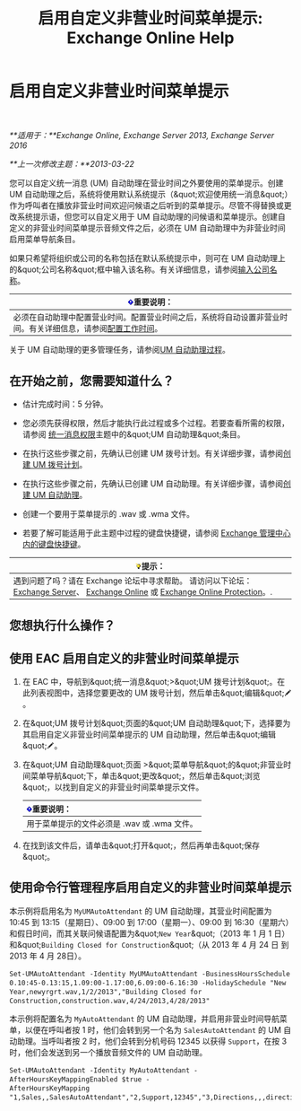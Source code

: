 ﻿---
title: '启用自定义非营业时间菜单提示: Exchange Online Help'
TOCTitle: 启用自定义非营业时间菜单提示
ms:assetid: 094c50b2-072b-4929-aaf8-f7db5b19e9b6
ms:mtpsurl: https://technet.microsoft.com/zh-cn/library/Bb266919(v=EXCHG.150)
ms:contentKeyID: 50556520
ms.date: 05/23/2018
mtps_version: v=EXCHG.150
ms.translationtype: MT
---

# 启用自定义非营业时间菜单提示

 

_**适用于：**Exchange Online, Exchange Server 2013, Exchange Server 2016_

_**上一次修改主题：**2013-03-22_

您可以自定义统一消息 (UM) 自动助理在营业时间之外要使用的菜单提示。创建 UM 自动助理之后，系统将使用默认系统提示（\&quot;欢迎使用统一消息\&quot;）作为呼叫者在播放非营业时间欢迎问候语之后听到的菜单提示。尽管不得替换或更改系统提示语，但您可以自定义用于 UM 自动助理的问候语和菜单提示。创建自定义的非营业时间菜单提示音频文件之后，必须在 UM 自动助理中为非营业时间启用菜单导航条目。

如果只希望将组织或公司的名称包括在默认系统提示中，则可在 UM 自动助理上的\&quot;公司名称\&quot;框中输入该名称。有关详细信息，请参阅[输入公司名称](enter-a-business-name-exchange-2013-help.md)。

<table>
<thead>
<tr class="header">
<th><img src="images/Bb124558.important(EXCHG.150).gif" title="重要说明" alt="重要说明" />重要说明：</th>
</tr>
</thead>
<tbody>
<tr class="odd">
<td>必须在自动助理中配置营业时间。配置营业时间之后，系统将自动设置非营业时间。有关详细信息，请参阅<a href="configure-business-hours-exchange-2013-help.md">配置工作时间</a>。</td>
</tr>
</tbody>
</table>


关于 UM 自动助理的更多管理任务，请参阅[UM 自动助理过程](um-auto-attendant-procedures-exchange-2013-help.md)。

## 在开始之前，您需要知道什么？

  - 估计完成时间：5 分钟。

  - 您必须先获得权限，然后才能执行此过程或多个过程。若要查看所需的权限，请参阅 [统一消息权限](unified-messaging-permissions-exchange-2013-help.md)主题中的\&quot;UM 自动助理\&quot;条目。

  - 在执行这些步骤之前，先确认已创建 UM 拨号计划。有关详细步骤，请参阅[创建 UM 拨号计划](create-a-um-dial-plan-exchange-2013-help.md)。

  - 在执行这些步骤之前，先确认已创建 UM 自动助理。有关详细步骤，请参阅[创建 UM 自动助理](create-a-um-auto-attendant-exchange-2013-help.md)。

  - 创建一个要用于菜单提示的 .wav 或 .wma 文件。

  - 若要了解可能适用于此主题中过程的键盘快捷键，请参阅 [Exchange 管理中心内的键盘快捷键](keyboard-shortcuts-in-the-exchange-admin-center-exchange-online-protection-help.md)。

<table>
<thead>
<tr class="header">
<th><img src="images/Bb124558.tip(EXCHG.150).gif" title="提示" alt="提示" />提示：</th>
</tr>
</thead>
<tbody>
<tr class="odd">
<td>遇到问题了吗？请在 Exchange 论坛中寻求帮助。 请访问以下论坛：<a href="https://go.microsoft.com/fwlink/p/?linkid=60612">Exchange Server</a>、 <a href="https://go.microsoft.com/fwlink/p/?linkid=267542">Exchange Online</a> 或 <a href="https://go.microsoft.com/fwlink/p/?linkid=285351">Exchange Online Protection</a>。.</td>
</tr>
</tbody>
</table>


## 您想执行什么操作？

## 使用 EAC 启用自定义的非营业时间菜单提示

1.  在 EAC 中，导航到\&quot;统一消息\&quot;\>\&quot;UM 拨号计划\&quot;。在此列表视图中，选择您要更改的 UM 拨号计划，然后单击\&quot;编辑\&quot;![编辑图标](images/Bb124582.6f53ccb2-1f13-4c02-bea0-30690e6ea71d(EXCHG.150).gif "编辑图标")。

2.  在\&quot;UM 拨号计划\&quot;页面的\&quot;UM 自动助理\&quot;下，选择要为其启用自定义非营业时间菜单提示的 UM 自动助理，然后单击\&quot;编辑\&quot;![编辑图标](images/Bb124582.6f53ccb2-1f13-4c02-bea0-30690e6ea71d(EXCHG.150).gif "编辑图标")。

3.  在\&quot;UM 自动助理\&quot;页面 \>\&quot;菜单导航\&quot;的\&quot;非营业时间菜单导航\&quot;下，单击\&quot;更改\&quot;，然后单击\&quot;浏览\&quot;，以找到自定义的非营业时间菜单提示文件。
    
    <table>
    <thead>
    <tr class="header">
    <th><img src="images/Bb124558.important(EXCHG.150).gif" title="重要说明" alt="重要说明" />重要说明：</th>
    </tr>
    </thead>
    <tbody>
    <tr class="odd">
    <td>用于菜单提示的文件必须是 .wav 或 .wma 文件。</td>
    </tr>
    </tbody>
    </table>


4.  在找到该文件后，请单击\&quot;打开\&quot;，然后再单击\&quot;保存\&quot;。

## 使用命令行管理程序启用自定义的非营业时间菜单提示

本示例将启用名为 `MyUMAutoAttendant` 的 UM 自动助理，其营业时间配置为 10:45 到 13:15（星期日）、09:00 到 17:00（星期一）、09:00 到 16:30（星期六）和假日时间，而其关联问候语配置为\&quot;`New Year`\&quot;（2013 年 1 月 1 日）和\&quot;`Building Closed for Construction`\&quot;（从 2013 年 4 月 24 日 到 2013 年 4 月 28日）。

    Set-UMAutoAttendant -Identity MyUMAutoAttendant -BusinessHoursSchedule 0.10:45-0.13:15,1.09:00-1.17:00,6.09:00-6.16:30 -HolidaySchedule "New Year,newyrgrt.wav,1/2/2013","Building Closed for Construction,construction.wav,4/24/2013,4/28/2013"

本示例将配置名为 `MyAutoAttendant` 的 UM 自动助理，并启用非营业时间导航菜单，以便在呼叫者按 1 时，他们会转到另一个名为 `SalesAutoAttendant` 的 UM 自动助理。当呼叫者按 2 时，他们会转到分机号码 12345 以获得 `Support`，在按 3 时，他们会发送到另一个播放音频文件的 UM 自动助理。

    Set-UMAutoAttendant -Identity MyAutoAttendant - 
    AfterHoursKeyMappingEnabled $true -
    AfterHoursKeyMapping "1,Sales,,SalesAutoAttendant","2,Support,12345","3,Directions,,,directions.wav"

